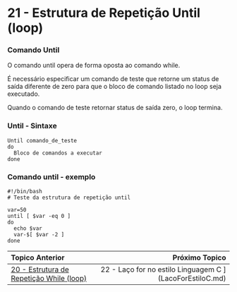 # 21 - Estrutura de Repetição Until (loop)

### Comando Until  

O comando until opera de forma oposta ao comando while.  

É necessário especificar um comando de teste que retorne um status de saída diferente de zero para que o bloco de comando listado no loop seja executado.  

Quando o comando de teste retornar status de saída zero, o loop termina.  

### Until - Sintaxe

```
Until comando_de_teste
do
  Bloco de comandos a executar
done
```

### Comando until - exemplo
```
#!/bin/bash
# Teste da estrutura de repetição until

var=50
until [ $var -eq 0 ]
do
  echo $var
  var-$[ $var -2 ]
done
```

|Topico Anterior|Próximo Topico|
|:---|---:|
|[20 - Estrutura de Repetição While (loop)](RepeticaoWhile.md)|22 -  Laço for no estilo Linguagem C ](LacoForEstiloC.md)|
